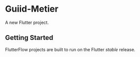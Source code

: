 # Guiid-Metier

A new Flutter project.

## Getting Started

FlutterFlow projects are built to run on the Flutter _stable_ release.
